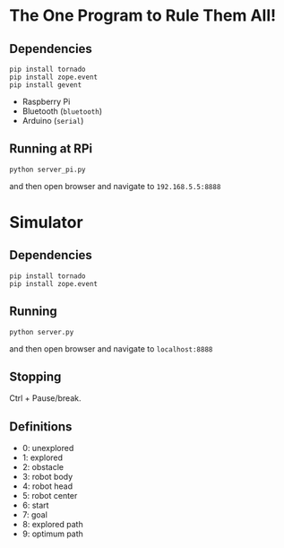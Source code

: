 # The One Program to Rule Them All!
## Dependencies
```
pip install tornado
pip install zope.event
pip install gevent
```
- Raspberry Pi
- Bluetooth (`bluetooth`)
- Arduino (`serial`)

## Running at RPi
```
python server_pi.py
```
and then open browser and navigate to `192.168.5.5:8888`



# Simulator
## Dependencies
```
pip install tornado
pip install zope.event
```

## Running
```
python server.py
```
and then open browser and navigate to `localhost:8888`

## Stopping
Ctrl + Pause/break.

## Definitions
- 0: unexplored
- 1: explored
- 2: obstacle
- 3: robot body
- 4: robot head
- 5: robot center
- 6: start
- 7: goal
- 8: explored path
- 9: optimum path
